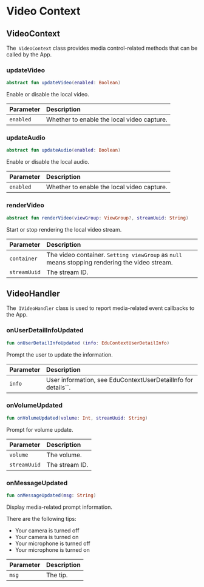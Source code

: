 # Video Context

## VideoContext

The` VideoContext` class provides media control-related methods that can be called by the App.

### updateVideo

```kotlin
abstract fun updateVideo(enabled: Boolean)
```

Enable or disable the local video.

| Parameter | Description |
| :-------- | :----------------- |
| `enabled` | Whether to enable the local video capture. |

### updateAudio

```kotlin
abstract fun updateAudio(enabled: Boolean)
```

Enable or disable the local audio.

| Parameter | Description |
| :-------- | :----------------- |
| `enabled` | Whether to enable the local video capture. |

### renderVideo

```kotlin
abstract fun renderVideo(viewGroup: ViewGroup?, streamUuid: String)
```

Start or stop rendering the local video stream.

| Parameter | Description |
| :----------- | :----------------------------------------------------- |
| `container` | The video container. `Setting viewGroup` as `null` means stopping rendering the video stream. |
| `streamUuid` | The stream ID. |

## VideoHandler

The` IVideoHandler` class is used to report media-related event callbacks to the App.

### onUserDetailInfoUpdated

```kotlin
fun onUserDetailInfoUpdated (info: EduContextUserDetailInfo)
```

Prompt the user to update the information.

| Parameter | Description |
| :----- | :------------------------------------------ |
| `info` | User information, see EduContextUserDetailInfo for details``. |

### onVolumeUpdated

```kotlin
fun onVolumeUpdated(volume: Int, streamUuid: String)
```

Prompt for volume update.

| Parameter | Description |
| :----------- | :------ |
| `volume` | The volume. |
| `streamUuid` | The stream ID. |

### onMessageUpdated

```kotlin
fun onMessageUpdated(msg: String)
```

Display media-related prompt information.

There are the following tips:

- Your camera is turned off
- Your camera is turned on
- Your microphone is turned off
- Your microphone is turned on

| Parameter | Description |
| :---- | :--------- |
| `msg` | The tip. |

